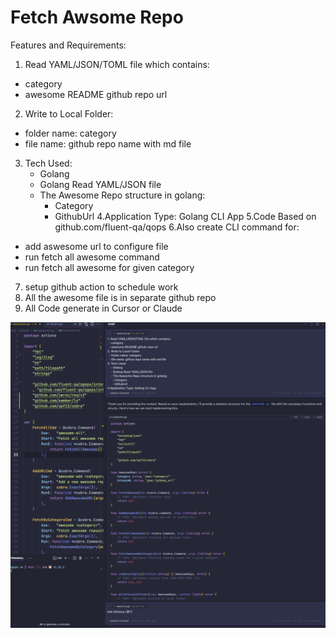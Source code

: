 # Fetch Awsome Repo

Features and Requirements:
1. Read YAML/JSON/TOML file which contains:
  - category
  - awesome README github repo url
2. Write to Local Folder:
  - folder name: category
  - file name: github repo name with md file
3. Tech Used:
    - Golang
    - Golang Read YAML/JSON file
    - The Awesome Repo structure in golang:
      - Category
      - GithubUrl
4.Application Type: Golang CLI App
5.Code Based on github.com/fluent-qa/qops
6.Also create CLI command for:
  - add aswesome url to configure file
  - run fetch all awesome command
  - run fetch all awesome for given category
7. setup github action to schedule work
8. All the awesome file is in separate github repo
9. All Code generate in Cursor or Claude

![alt text](image.png)
